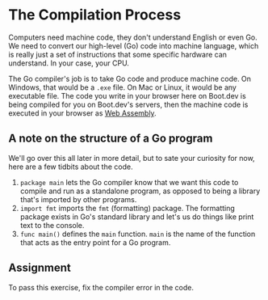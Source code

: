 # The Compilation Process

Computers need machine code, they don't understand English or even Go. We need to convert our high-level (Go) code into machine language, which is really just a set of instructions that some specific hardware can understand. In your case, your CPU.

The Go compiler's job is to take Go code and produce machine code. On Windows, that would be a `.exe` file. On Mac or Linux, it would be any executable file. The code you write in your browser here on Boot.dev is being compiled for you on Boot.dev's servers, then the machine code is executed in your browser as [Web Assembly](https://blog.boot.dev/golang/running-go-in-the-browser-with-web-assembly-wasm).

## A note on the structure of a Go program

We'll go over this all later in more detail, but to sate your curiosity for now, here are a few tidbits about the code.

1. `package main` lets the Go compiler know that we want this code to compile and run as a standalone program, as opposed to being a library that's imported by other programs.
2. `import fmt` imports the `fmt` (formatting) package. The formatting package exists in Go's standard library and let's us do things like print text to the console.
3. `func main()` defines the `main` function. `main` is the name of the function that acts as the entry point for a Go program.

## Assignment

To pass this exercise, fix the compiler error in the code.
